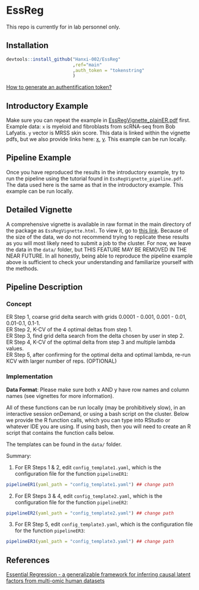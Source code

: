 # EssReg
This repo is currently for in lab personnel only. 
## Installation
```R
devtools::install_github("Hanxi-002/EssReg"
                         ,ref="main"
                         ,auth_token = "tokenstring"
                         )
```

[How to generate an authentification token?](https://docs.github.com/en/authentication/keeping-your-account-and-data-secure/creating-a-personal-access-token)

## Introductory Example
Make sure you can repeat the example in [EssRegVignette_plainER.pdf](https://github.com/Hanxi-002/EssReg/blob/main/EssRegVignette_plainER.pdf) first. 
Example data: `x` is myeloid and fibroblasts from scRNA-seq from Bob Lafyatis. `y` vector is MRSS skin score. This data is linked within the vignette pdfs, but we also provide links here: [x](https://pitt-my.sharepoint.com/:x:/r/personal/xiaoh_pitt_edu/Documents/Research_Files/EssReg/x.csv?d=wcf04e38daa894022b0c2179e4569a141&csf=1&web=1&e=Z0ZcDC), [y](https://pitt-my.sharepoint.com/:x:/r/personal/xiaoh_pitt_edu/Documents/Research_Files/EssReg/y.csv?d=w60482b81ce7e4676b471582c9345ef5a&csf=1&web=1&e=PvgNsP). This example can be run locally. <br>

## Pipeline Example
Once you have reproduced the results in the introductory example, try to run the pipeline using the tutorial found in `EssRegVignette_pipeline.pdf`. 
The data used here is the same as that in the introductory example. This example can be run locally. <br>

## Detailed Vignette
A comprehensive vignette is available in raw format in the main directory of the package as `EssRegVignette.html`. To view it, go to [this link](https://hanxi-002.github.io/). Because of the size of the data, we do not recommend trying to replicate these results as you will most likely need to submit a job to the cluster. For now, we leave the data in the `data/` folder, but THIS FEATURE MAY BE REMOVED IN THE NEAR FUTURE. In all honestly, being able to reproduce the pipeline example above is sufficient to check your understanding and familiarize yourself with the methods.

## Pipeline Description
### Concept

ER Step 1, coarse grid delta search with grids 0.0001 - 0.001, 0.001 - 0.01, 0.01-0.1, 0.1-1. <br>
ER Step 2, K-CV of the 4 optimal deltas from step 1.  <br>
ER Step 3, find grid delta search from the delta chosen by user in step 2. <br>
ER Step 4, K-CV of the optimal delta from step 3 and multiple lambda values. <br>
ER Step 5, after confirming for the optimal delta and optimal lambda, re-run KCV with larger number of reps. (OPTIONAL)

### Implementation
**Data Format**: Please make sure both x AND y have row names and column names (see vignettes for more information).

All of these functions can be run locally (may be prohibitively slow), in an interactive session onDemand, or using a bash script on the cluster. Below we provide the R function calls, which you can type into RStudio or whatever IDE you are using. If using bash, then you will need to create an R script that contains the function calls below. 

The templates can be found in the `data/` folder.

Summary: <br>
1. For ER Steps 1 & 2, edit `config_template1.yaml`, which is the configuration file for the function `pipelineER1`:
```R
pipelineER1(yaml_path = "config_template1.yaml") ## change path
```
2. For ER Steps 3 & 4, edit `config_template2.yaml`, which is the configuration file for the function `pipelineER2`:
```R
pipelineER2(yaml_path = "config_template2.yaml") ## change path
```
3. For ER Step 5, edit `config_template3.yaml`, which is the configuration file for the function `pipelineER3`:
```R
pipelineER3(yaml_path = "config_template3.yaml") ## change path
```
		
## References
[Essential Regression - a generalizable framework for inferring causal latent factors from multi-omic human datasets](https://www.biorxiv.org/content/10.1101/2021.05.03.442513v2)
